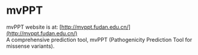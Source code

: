 # mvPPT
mvPPT website is at: [http://mvppt.fudan.edu.cn/](http://mvppt.fudan.edu.cn/)  
A comprehensive prediction tool, mvPPT (Pathogenicity Prediction Tool for missense variants).
